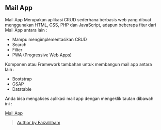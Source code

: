 ## Mail App

Mail App Merupakan aplikasi CRUD sederhana berbasis web  yang dibuat menggunakan HTML, CSS, PHP dan JavaScript, adapun beberapa fitur dari Mail App antara lain :

* Mampu mengimplementasikan CRUD
* Search
* Filter
* PWA (Progressive Web Apps)


Komponen atau Framework tambahan  untuk membangun mail app antara lain :

* Bootstrap
* GSAP
* Datatable

Anda bisa mengakses aplikasi mail app dengan mengeklik tautan dibawah ini :

[Mail App](https://www.is-mail.herokuapp.com)


> [Author by Faizalilham](https://www.instagram.com/faizalfalakh/) 
